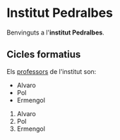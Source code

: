 # Institut Pedralbes
Benvinguts a l'**institut Pedralbes**.
## Cicles formatius 
Els [professors](https://www.institutpedralbes.cat/) de l'institut son:
- Alvaro
- Pol
- Ermengol

1. Alvaro
2. Pol
3. Ermengol